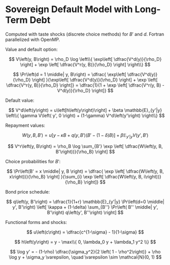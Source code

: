 # Sovereign Default Model with Long-Term Debt
Computed with taste shocks (discrete choice methods) for $B'$ and $d$. Fortran parallelized with OpenMP.

Value and default option:

$$ V\left(y, B\right) = \rho_D \log \left\\{ \exp\left[ \dfrac{V^d(y)}{\rho_D} \right] + \exp \left[ \dfrac{V^r(y, B)}{\rho_D} \right] \right\\} $$

$$ \Pr\left(d = 1 \middle| y, B\right) = \dfrac{   \exp\left[ \dfrac{V^d(y)}{\rho_D} \right] }{\exp\left[ \dfrac{V^d(y)}{\rho_D} \right] + \exp \left[ \dfrac{V^r(y, B)}{\rho_D} \right]} = \dfrac{1}{1 + \exp \left[ \dfrac{V^r(y, B) - V^d(y)}{\rho_D} \right]} $$

Default value:

$$ V^d\left(y\right) = u\left[h\left(y\right)\right] + \beta \mathbb{E}_{y'|y} \left\\{ \gamma V\left( y', 0 \right) + (1-\gamma) V^d\left(y'\right) \right\\} $$

Repayment values:

$$ W\left(y, B, B'\right) = u\left[ y - \kappa B + q\left(y, B'\right) \left( B' - (1-\delta) B \right) \right] + \beta \mathbb{E}_{y'|y} V\left(y', B'\right) $$

$$ V^r\left(y, B\right) = \rho_B \log \sum_{B'} \exp \left[ \dfrac{W\left(y, B, B'\right))}{\rho_B} \right] $$

Choice probabilities for $B'$:

$$ \Pr\left(B' = x \middle| y, B \right) = \dfrac{ \exp \left[ \dfrac{W\left(y, B, x\right))}{\rho_B} \right] }{\sum_{i} \exp \left[ \dfrac{W\left(y, B, i\right))}{\rho_B} \right]} $$

Bond price schedule:

$$ q\left(y, B'\right) = \dfrac{1}{1+r} \mathbb{E}_{y'|y} \Pr\left(d=0 \middle| y', B'\right) \left[ \kappa + (1-\delta) \sum_{B''} \Pr\left( B'' \middle| y', B'\right) q\left(y', B''\right) \right] $$

Functional forms and shocks:

$$ u\left(c\right) = \dfrac{c^{1-\sigma} - 1}{1-\sigma} $$

$$ h\left(y\right) = y - \max\\{ 0, \lambda_0 y + \lambda_1 y^2 \\} $$

$$ \log y' = - (1-\rho) \dfrac{\sigma_y^2}{2 \left( 1 - \rho^2\right)} + \rho \log y + \sigma_y \varepsilon, \quad \varepsilon \sim \mathcal{N}(0, 1) $$
